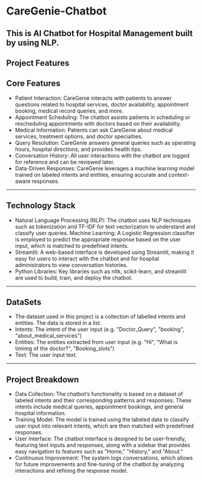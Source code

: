 # CareGenie-Chatbot
This is AI Chatbot for Hospital Management built by using NLP.
--- 
Project Features
---
## Core Features
- Patient Interaction: CareGenie interacts with patients to answer questions related to hospital services, doctor availability, appointment booking, medical record queries, and more.
- Appointment Scheduling: The chatbot assists patients in scheduling or rescheduling appointments with doctors based on their availability.
- Medical Information: Patients can ask CareGenie about medical services, treatment options, and doctor specialties.
- Query Resolution: CareGenie answers general queries such as operating hours, hospital directions, and provides health tips.
- Conversation History: All user interactions with the chatbot are logged for reference and can be reviewed later.
- Data-Driven Responses: CareGenie leverages a machine learning model trained on labeled intents and entities, ensuring accurate and context-aware responses.
---
## Technology Stack
- Natural Language Processing (NLP): The chatbot uses NLP techniques such as tokenization and TF-IDF for text vectorization to understand and classify user queries.
Machine Learning: A Logistic Regression classifier is employed to predict the appropriate response based on the user input, which is matched to predefined intents.
- Streamlit: A web-based interface is developed using Streamlit, making it easy for users to interact with the chatbot and for hospital administrators to view conversation histories.
- Python Libraries: Key libraries such as nltk, scikit-learn, and streamlit are used to build, train, and deploy the chatbot.
---
## DataSets
- The dataset used in this project is a collection of labelled intents and entities. The data is stored in a list.
- Intents: The intent of the user input (e.g. "Doctor_Query", "booking", "about_medical_services")
- Entities: The entities extracted from user input (e.g. "Hi", "What is timimg of the doctor?", "Booking_slots")
- Text: The user input text.
---
## Project Breakdown
- Data Collection: The chatbot’s functionality is based on a dataset of labeled intents and their corresponding patterns and responses. These intents include medical queries, appointment bookings, and general hospital information.
- Training Model: The model is trained using the labeled data to classify user input into relevant intents, which are then matched with predefined responses.
- User Interface: The chatbot interface is designed to be user-friendly, featuring text inputs and responses, along with a sidebar that provides easy navigation to features such as "Home," "History," and "About."
- Continuous Improvement: The system logs conversations, which allows for future improvements and fine-tuning of the chatbot by analyzing interactions and refining the response model.
